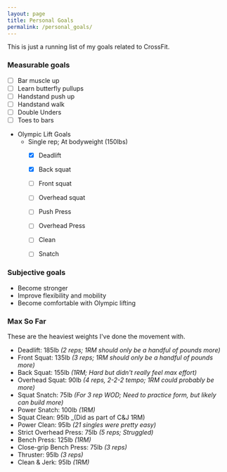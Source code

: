 ```yaml
---
layout: page
title: Personal Goals
permalink: /personal_goals/
---
```


This is just a running list of my goals related to CrossFit.

### Measurable goals
- [ ] Bar muscle up
- [ ] Learn butterfly pullups
- [ ] Handstand push up
- [ ] Handstand walk
- [ ] Double Unders
- [ ] Toes to bars
- Olympic Lift Goals
    - Single rep; At bodyweight (150lbs)
        - [X] Deadlift
        - [X] Back squat
        - [ ] Front squat
        - [ ] Overhead squat
        - [ ] Push Press
        - [ ] Overhead Press
        - [ ] Clean
        - [ ] Snatch


### Subjective goals
- Become stronger
- Improve flexibility and mobility
- Become comfortable with Olympic lifting


### Max So Far

These are the heaviest weights I've done the movement with.

- Deadlift: 185lb _(2 reps; 1RM should only be a handful of pounds more)_
- Front Squat: 135lb _(3 reps; 1RM should only be a handful of pounds more)_
- Back Squat: 155lb _(1RM; Hard but didn't really feel max effort)_
- Overhead Squat: 90lb _(4 reps, 2-2-2 tempo; 1RM could probably be more)_
- Squat Snatch: 75lb _(For 3 rep WOD; Need to practice form, but likely can build more)_
- Power Snatch: 100lb _(1RM)_
- Squat Clean: 95lb _(Did as part of C&J 1RM)
- Power Clean: 95lb _(21 singles were pretty easy)_
- Strict Overhead Press: 75lb _(5 reps; Struggled)_
- Bench Press: 125lb _(1RM)_
- Close-grip Bench Press: 75lb _(3 reps)_
- Thruster: 95lb _(3 reps)_
- Clean & Jerk: 95lb _(1RM)_

